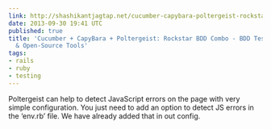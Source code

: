 ```yaml
---
link: http://shashikantjagtap.net/cucumber-capybara-poltergeist-rockstar-bdd-combo/
date: 2013-09-30 19:41 UTC
published: true
title: 'Cucumber + CapyBara + Poltergeist: Rockstar BDD Combo - BDD Test Automation
  & Open-Source Tools'
tags:
- rails
- ruby
- testing
---
```


Poltergeist can help to detect JavaScript errors on the page with very simple configuration. You just need to add an option to detect JS errors in the ‘env.rb’ file. We have already added that in out config.
